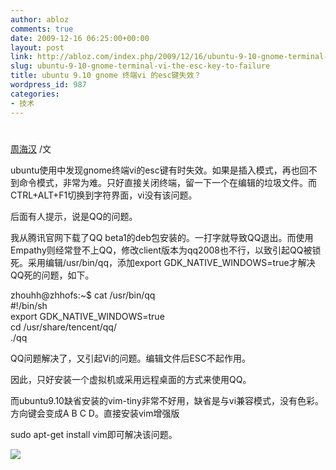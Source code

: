 ```yaml
---
author: abloz
comments: true
date: 2009-12-16 06:25:00+00:00
layout: post
link: http://abloz.com/index.php/2009/12/16/ubuntu-9-10-gnome-terminal-vi-the-esc-key-to-failure/
slug: ubuntu-9-10-gnome-terminal-vi-the-esc-key-to-failure
title: ubuntu 9.10 gnome 终端vi 的esc键失效？
wordpress_id: 987
categories:
- 技术
---
```


#  					 				

				

 					  					  					

[周海汉](http://blog.csdn.net/ablo_zhou) /文

 

ubuntu使用中发现gnome终端vi的esc键有时失效。如果是插入模式，再也回不到命令模式，非常为难。只好直接关闭终端，留一下一个在编辑的垃圾文件。而CTRL+ALT+F1切换到字符界面，vi没有该问题。

 

后面有人提示，说是QQ的问题。

 

我从腾讯官网下载了QQ beta1的deb包安装的。一打字就导致QQ退出。而使用  Empathy则经常登不上QQ，修改client版本为qq2008也不行，以致引起QQ被锁死。采用编辑/usr/bin/qq，添加export  GDK_NATIVE_WINDOWS=true才解决QQ死的问题，如下。

 

zhouhh@zhhofs:~$ cat /usr/bin/qq  
#!/bin/sh  
export GDK_NATIVE_WINDOWS=true  
cd /usr/share/tencent/qq/  
./qq

 

QQ问题解决了，又引起Vi的问题。编辑文件后ESC不起作用。

 

因此，只好安装一个虚拟机或采用远程桌面的方式来使用QQ。

 

而ubuntu9.10缺省安装的vim-tiny非常不好用，缺省是与vi兼容模式，没有色彩。方向键会变成A B C D。直接安装vim增强版

sudo apt-get install vim即可解决该问题。

  
  


![](http://img.zemanta.com/pixy.gif?x-id=f8940450-576d-86d6-a31c-2f23a0f56ef9)
